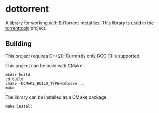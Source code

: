 # dottorrent

A library for working with BitTorrent metafiles.
This library is used in the [torrenttools](https://github.com/fbdtemme/torrenttools) project.

## Building

This project requires C++20.
Currently only GCC 10 is supported.

This project can be build with CMake.

```{bash}
mkdir build
cd build
cmake -DCMAKE_BUILD_TYPE=Release ..
make 
```

The library can be installed as a CMake package.

```
make install
```
